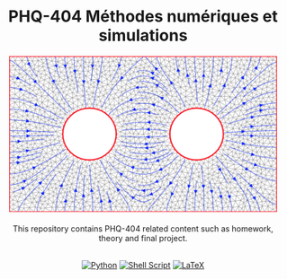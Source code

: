 <h1 align="center">PHQ-404 Méthodes numériques et simulations</h1>

<div align="center">
  <img width="480" height="280" src="./figs/figure_readme.png">
</div>

<br />

<div align="center">
  This repository contains PHQ-404 related content such as homework, theory and final project.
</div>

<br />

<div align="center">
  
  <a href="">![Python](https://img.shields.io/badge/python-3670A0?style=for-the-badge&logo=python&logoColor=ffdd54)</a>
  <a href="">![Shell Script](https://img.shields.io/badge/shell_script-%23121011.svg?style=for-the-badge&logo=gnu-bash&logoColor=white)</a>
  <a href="">![LaTeX](https://img.shields.io/badge/latex-%23008080.svg?style=for-the-badge&logo=latex&logoColor=white)</a>
  
</div>

